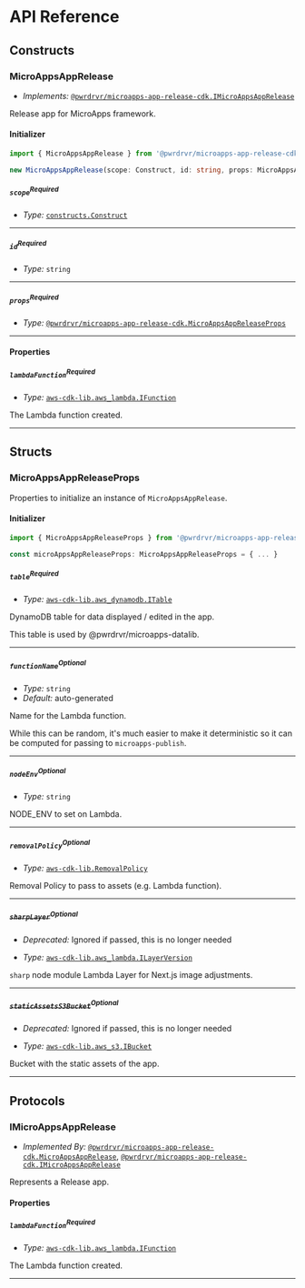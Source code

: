 # API Reference <a name="API Reference"></a>

## Constructs <a name="Constructs"></a>

### MicroAppsAppRelease <a name="@pwrdrvr/microapps-app-release-cdk.MicroAppsAppRelease"></a>

- *Implements:* [`@pwrdrvr/microapps-app-release-cdk.IMicroAppsAppRelease`](#@pwrdrvr/microapps-app-release-cdk.IMicroAppsAppRelease)

Release app for MicroApps framework.

#### Initializer <a name="@pwrdrvr/microapps-app-release-cdk.MicroAppsAppRelease.Initializer"></a>

```typescript
import { MicroAppsAppRelease } from '@pwrdrvr/microapps-app-release-cdk'

new MicroAppsAppRelease(scope: Construct, id: string, props: MicroAppsAppReleaseProps)
```

##### `scope`<sup>Required</sup> <a name="@pwrdrvr/microapps-app-release-cdk.MicroAppsAppRelease.scope"></a>

- *Type:* [`constructs.Construct`](#constructs.Construct)

---

##### `id`<sup>Required</sup> <a name="@pwrdrvr/microapps-app-release-cdk.MicroAppsAppRelease.id"></a>

- *Type:* `string`

---

##### `props`<sup>Required</sup> <a name="@pwrdrvr/microapps-app-release-cdk.MicroAppsAppRelease.props"></a>

- *Type:* [`@pwrdrvr/microapps-app-release-cdk.MicroAppsAppReleaseProps`](#@pwrdrvr/microapps-app-release-cdk.MicroAppsAppReleaseProps)

---



#### Properties <a name="Properties"></a>

##### `lambdaFunction`<sup>Required</sup> <a name="@pwrdrvr/microapps-app-release-cdk.MicroAppsAppRelease.lambdaFunction"></a>

- *Type:* [`aws-cdk-lib.aws_lambda.IFunction`](#aws-cdk-lib.aws_lambda.IFunction)

The Lambda function created.

---


## Structs <a name="Structs"></a>

### MicroAppsAppReleaseProps <a name="@pwrdrvr/microapps-app-release-cdk.MicroAppsAppReleaseProps"></a>

Properties to initialize an instance of `MicroAppsAppRelease`.

#### Initializer <a name="[object Object].Initializer"></a>

```typescript
import { MicroAppsAppReleaseProps } from '@pwrdrvr/microapps-app-release-cdk'

const microAppsAppReleaseProps: MicroAppsAppReleaseProps = { ... }
```

##### `table`<sup>Required</sup> <a name="@pwrdrvr/microapps-app-release-cdk.MicroAppsAppReleaseProps.table"></a>

- *Type:* [`aws-cdk-lib.aws_dynamodb.ITable`](#aws-cdk-lib.aws_dynamodb.ITable)

DynamoDB table for data displayed / edited in the app.

This table is used by @pwrdrvr/microapps-datalib.

---

##### `functionName`<sup>Optional</sup> <a name="@pwrdrvr/microapps-app-release-cdk.MicroAppsAppReleaseProps.functionName"></a>

- *Type:* `string`
- *Default:* auto-generated

Name for the Lambda function.

While this can be random, it's much easier to make it deterministic
so it can be computed for passing to `microapps-publish`.

---

##### `nodeEnv`<sup>Optional</sup> <a name="@pwrdrvr/microapps-app-release-cdk.MicroAppsAppReleaseProps.nodeEnv"></a>

- *Type:* `string`

NODE_ENV to set on Lambda.

---

##### `removalPolicy`<sup>Optional</sup> <a name="@pwrdrvr/microapps-app-release-cdk.MicroAppsAppReleaseProps.removalPolicy"></a>

- *Type:* [`aws-cdk-lib.RemovalPolicy`](#aws-cdk-lib.RemovalPolicy)

Removal Policy to pass to assets (e.g. Lambda function).

---

##### ~~`sharpLayer`~~<sup>Optional</sup> <a name="@pwrdrvr/microapps-app-release-cdk.MicroAppsAppReleaseProps.sharpLayer"></a>

- *Deprecated:* Ignored if passed, this is no longer needed

- *Type:* [`aws-cdk-lib.aws_lambda.ILayerVersion`](#aws-cdk-lib.aws_lambda.ILayerVersion)

`sharp` node module Lambda Layer for Next.js image adjustments.

---

##### ~~`staticAssetsS3Bucket`~~<sup>Optional</sup> <a name="@pwrdrvr/microapps-app-release-cdk.MicroAppsAppReleaseProps.staticAssetsS3Bucket"></a>

- *Deprecated:* Ignored if passed, this is no longer needed

- *Type:* [`aws-cdk-lib.aws_s3.IBucket`](#aws-cdk-lib.aws_s3.IBucket)

Bucket with the static assets of the app.

---


## Protocols <a name="Protocols"></a>

### IMicroAppsAppRelease <a name="@pwrdrvr/microapps-app-release-cdk.IMicroAppsAppRelease"></a>

- *Implemented By:* [`@pwrdrvr/microapps-app-release-cdk.MicroAppsAppRelease`](#@pwrdrvr/microapps-app-release-cdk.MicroAppsAppRelease), [`@pwrdrvr/microapps-app-release-cdk.IMicroAppsAppRelease`](#@pwrdrvr/microapps-app-release-cdk.IMicroAppsAppRelease)

Represents a Release app.


#### Properties <a name="Properties"></a>

##### `lambdaFunction`<sup>Required</sup> <a name="@pwrdrvr/microapps-app-release-cdk.IMicroAppsAppRelease.lambdaFunction"></a>

- *Type:* [`aws-cdk-lib.aws_lambda.IFunction`](#aws-cdk-lib.aws_lambda.IFunction)

The Lambda function created.

---

